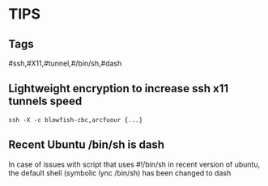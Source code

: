 TIPS
====



## Tags

\#ssh,\#X11,\#tunnel,\#/bin/sh,\#dash



## Lightweight encryption to increase ssh x11 tunnels speed

`ssh -X -c blowfish-cbc,arcfuour {...} `



## Recent Ubuntu /bin/sh is dash

In case of issues with script that uses #!/bin/sh in recent version of ubuntu, the default shell (symbolic lync /bin/sh) has been changed to dash
